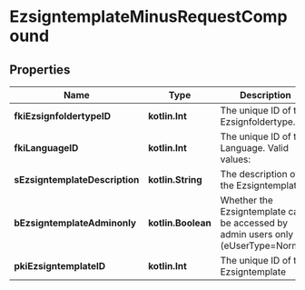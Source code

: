 
# EzsigntemplateMinusRequestCompound

## Properties
Name | Type | Description | Notes
------------ | ------------- | ------------- | -------------
**fkiEzsignfoldertypeID** | **kotlin.Int** | The unique ID of the Ezsignfoldertype. | 
**fkiLanguageID** | **kotlin.Int** | The unique ID of the Language.  Valid values:  |Value|Description| |-|-| |1|French| |2|English| | 
**sEzsigntemplateDescription** | **kotlin.String** | The description of the Ezsigntemplate | 
**bEzsigntemplateAdminonly** | **kotlin.Boolean** | Whether the Ezsigntemplate can be accessed by admin users only (eUserType&#x3D;Normal) | 
**pkiEzsigntemplateID** | **kotlin.Int** | The unique ID of the Ezsigntemplate |  [optional]



